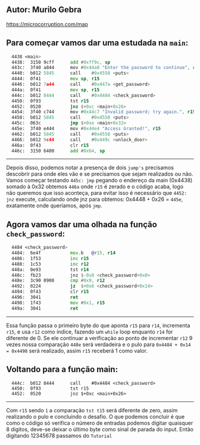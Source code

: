 ## Autor: Murilo Gebra
https://microcorruption.com/map

Para começar vamos dar uma estudada na `main`:
  -----------------------------------------------------------------------------
```asm
  4438 <main>
  4438:  3150 9cff      add	#0xff9c, sp
  443c:  3f40 a844      mov	#0x44a8 "Enter the password to continue", r15
  4440:  b012 5845      call	#0x4558 <puts>
  4444:  0f41           mov	sp, r15
  4446:  b012 7a44      call	#0x447a <get_password>
  444a:  0f41           mov	sp, r15
  444c:  b012 8444      call	#0x4484 <check_password>
  4450:  0f93           tst	r15
  4452:  0520           jnz	$+0xc <main+0x26>
  4454:  3f40 c744      mov	#0x44c7 "Invalid password; try again.", r15
  4458:  b012 5845      call	#0x4558 <puts>
  445c:  063c           jmp	$+0xe <main+0x32>
  445e:  3f40 e444      mov	#0x44e4 "Access Granted!", r15
  4462:  b012 5845      call	#0x4558 <puts>
  4466:  b012 9c44      call	#0x449c <unlock_door>
  446a:  0f43           clr	r15
  446c:  3150 6400      add	#0x64, sp
```
  ------------------------------------------------------------------------------
Depois disso, podemos notar a presença de dois `jump's` precisamos descobrir para onde eles vão e se precisamos que
sejam realizados ou não. Vamos começar testando `445c: jmp` pegando o endereço da main (0x4438) somado à 0x32 obtemos `446a`
onde `r15` é zerado e o código acaba, logo não queremos que isso aconteça, para evitar isso é necessário que `4452: jnz` execute,
calculando onde jnz para obtemos: 0x4448 + 0x26 = `445e`, exatamente onde queríamos, após `jmp`.

Agora vamos dar uma olhada na função `check_password`:
--------------------------------------------------------------------------
```asm
  4484 <check_password>
  4484:  6e4f           mov.b	@r15, r14
  4486:  1f53           inc	r15
  4488:  1c53           inc	r12
  448a:  0e93           tst	r14
  448c:  fb23           jnz	$-0x8 <check_password+0x0>
  448e:  3c90 0900      cmp	#0x9, r12
  4492:  0224           jz	$+0x6 <check_password+0x14>
  4494:  0f43           clr	r15
  4496:  3041           ret
  4498:  1f43           mov	#0x1, r15
  449a:  3041           ret
```
--------------------------------------------------------------------------
Essa função passa o primeiro byte do que aponta `r15` para `r14`, incrementa `r15`, e usa `r12` como indice, fazendo um `while`
loop enquanto `r14` for diferente de 0. Se ele continuar a verificação ao ponto de incrementar `r12` 9 vezes nossa comparação
`448e` será verdadeira e o pulo para `0x4484 + 0x14 = 0x4498` será realizado, assim `r15` receberá 1 como valor.

Voltando para a função main:
--------------------------------------------------------------------------
```
  444c:  b012 8444      call	#0x4484 <check_password>
  4450:  0f93           tst	r15
  4452:  0520           jnz	$+0xc <main+0x26>
```
--------------------------------------------------------------------------
Com `r15` sendo `1` a comparação `tst t15` será diferente de zero, assim realizando o pulo e concluindo o desafio.
O que podemos concluir é que como o código só verifica o número de entradas podemos digitar quaisquer 8 digitos,
deve-se deixar o último byte como sinal de parada do input. Então digitando 12345678 passamos do `Tutorial`
